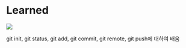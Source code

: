 # Learned 
<img src="https://img.shields.io/badge/Git-F05032?style=flat-square&logo=git&logoColor=white"/>

git init, git status, git add, git commit, git remote, git push에 대하여 배움
